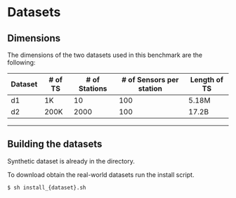 # Datasets

## Dimensions 

The dimensions of the two datasets used in this benchmark are the following:

| Dataset | # of TS | # of Stations | # of Sensors per station | Length of TS | 
| ------ | ------ | ------ | ------ | ------ |
| d1 | 1K | 10 | 100 | 5.18M |
| d2 | 200K | 2000 | 100 | 17.2B |


___
## Building the datasets 

Synthetic dataset is already in the directory. 

To download obtain the real-world datasets run the install script.

```bash
$ sh install_{dataset}.sh
```
